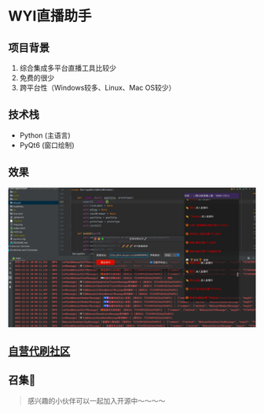 # WYI直播助手

## 项目背景
1. 综合集成多平台直播工具比较少
2. 免费的很少
3. 跨平台性（Windows较多、Linux、Mac OS较少）


## 技术栈
 - Python (主语言)
 - PyQt6  (窗口绘制)

## 效果
![img_1.png](img_1.png)

## [自营代刷社区](http://www.kk123.ml)
## 召集🐯
> 感兴趣的小伙伴可以一起加入开源中～～～～

